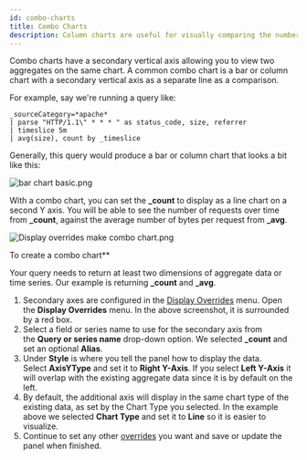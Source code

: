 ```yaml
---
id: combo-charts
title: Combo Charts
description: Column charts are useful for visually comparing the number of events that have occurred.
---
```




Combo charts have a secondary vertical axis allowing you to view two aggregates on the same chart. A common combo chart is a bar or column chart with a secondary vertical axis as a separate line as a comparison.

For example, say we're running a query like:

```
_sourceCategory=*apache*
| parse "HTTP/1.1\" * * * " as status_code, size, referrer
| timeslice 5m
| avg(size), count by _timeslice
```

Generally, this query would produce a bar or column chart that looks a bit like this:

![bar chart basic.png](/img/dashboards-new/panels/combo-charts/bar-chart-basic.png)

With a combo chart, you can set the **_count** to display as a line chart on a second Y axis. You will be able to see the number of requests over time from **_count**, against the average number of bytes per request from **_avg**.

![Display overrides make combo chart.png](/img/dashboards-new/panels/combo-charts/Display-overrides-make-combo-chart.png)

To create a combo chart**

Your query needs to return at least two dimensions of aggregate data or time series. Our example is returning **_count** and **_avg**. 

1. Secondary axes are configured in the [Display Overrides](./modify-chart.md) menu. Open the **Display Overrides** menu. In the above screenshot, it is surrounded by a red box.
1. Select a field or series name to use for the secondary axis from the **Query or series name** drop-down option. We selected **_count** and set an optional **Alias**. 
1. Under **Style** is where you tell the panel how to display the data. Select **AxisYType** and set it to **Right Y-Axis**. If you select **Left Y-Axis** it will overlap with the existing aggregate data since it is by default on the left.
1. By default, the additional axis will display in the same chart type of the existing data, as set by the Chart Type you selected. In the example above we selected **Chart Type** and set it to **Line** so it is easier to visualize.
1. Continue to set any other [overrides](./modify-chart.md) you want and save or update the panel when finished.
